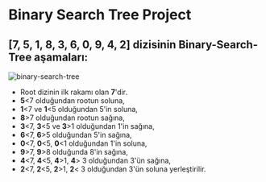 # Binary Search Tree Project

## **[7, 5, 1, 8, 3, 6, 0, 9, 4, 2]** dizisinin Binary-Search-Tree aşamaları:

![binary-search-tree](https://user-images.githubusercontent.com/51165242/184119283-a3e15327-0267-43be-bddb-f76bb039e347.png)
- Root dizinin ilk rakamı olan **7**'dir.
- **5**<7 olduğundan rootun soluna,
- **1**<7 ve **1**<5 olduğundan 5'in soluna,
- **8**>7 olduğundan rootun sağına,
- **3**<7, **3**<5 ve **3**>1 olduğundan 1'in sağına,
- **6**<7, **6**>5 olduğundan 5'in sağına,
- **0**<7, **0**<5, **0**<1 olduğundan 1'in soluna,
- **9**>7, **9**>8 olduğunda 8'in sağına,
- **4**<7, **4**<5, **4**>1, **4**> 3 olduğundan 3'ün sağına,
- **2**<7, **2**<5, **2**>1, **2**< 3 olduğundan 3'ün soluna yerleştirilir.

